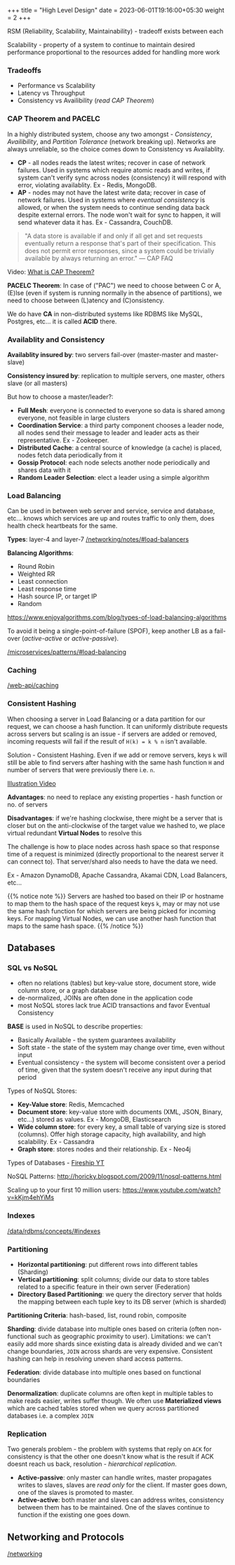 +++
title = "High Level Design"
date = 2023-06-01T19:16:00+05:30
weight = 2
+++

RSM (Reliability, Scalability, Maintainability) - tradeoff exists between each

Scalability - property of a system to continue to maintain desired performance proportional to the resources added for handling more work

### Tradeoffs
- Performance vs Scalability
- Latency vs Throughput
- Consistency vs Availibility (_read CAP Theorem_)

### CAP Theorem and PACELC
In a highly distributed system, choose any two amongst - _Consistency_, _Availibility_, and _Partition Tolerance_ (network breaking up). Networks are always unreliable, so the choice comes down to Consistency vs Availablity.
- **CP** - all nodes reads the latest writes; recover in case of network failures. Used in systems which require atomic reads and writes, if system can't verify sync across nodes (consistency) it will respond with error, violating availablity. Ex - Redis, MongoDB.
- **AP** - nodes may not have the latest write data; recover in case of network failures. Used in systems where _eventual consistency_ is allowed, or when the system needs to continue sending data back despite external errors. The node won't wait for sync to happen, it will send whatever data it has. Ex - Cassandra, CouchDB.

> "A data store is available if and only if all get and set requests eventually return a response that's part of their specification. This does not permit error responses, since a system could be trivially available by always returning an error."	― CAP FAQ

Video: [What is CAP Theorem?](https://youtu.be/_RbsFXWRZ10)

**PACELC Theorem**: In case of ("PAC") we need to choose between C or A, (E)lse (even if system is running normally in the absence of partitions), we need to choose between (L)atency and (C)onsistency.

We do have **CA** in non-distributed systems like RDBMS like MySQL, Postgres, etc... it is called **ACID** there.

### Availablity and Consistency
**Availablity insured by**: two servers fail-over (master-master and master-slave)

**Consistency insured by**: replication to multiple servers, one master, others slave (or all masters)

But how to choose a master/leader?:
- **Full Mesh**: everyone is connected to everyone so data is shared among everyone, not feasible in large clusters
- **Coordination Service**: a third party component chooses a leader node, all nodes send their message to leader and leader acts as their representative. Ex - Zookeeper.
- **Distributed Cache**: a central source of knowledge (a cache) is placed, nodes fetch data periodically from it 
- **Gossip Protocol**: each node selects another node periodically and shares data with it
- **Random Leader Selection**: elect a leader using a simple algorithm

### Load Balancing
Can be used in between web server and service, service and database, etc... knows which services are up and routes traffic to only them, does health check heartbeats for the same.

**Types**: layer-4 and layer-7 [/networking/notes/#load-balancers](/networking/notes/#load-balancers)

**Balancing Algorithms**:
- Round Robin
- Weighted RR
- Least connection
- Least response time
- Hash source IP, or target IP
- Random

https://www.enjoyalgorithms.com/blog/types-of-load-balancing-algorithms

To avoid it being a single-point-of-failure (SPOF), keep another LB as a fail-over (_active-active_ or _active-passive_).

[/microservices/patterns/#load-balancing](/microservices/patterns/#load-balancing)

### Caching
[/web-api/caching](/web-api/caching/)

### Consistent Hashing
When choosing a server in Load Balancing or a data partition for our request, we can choose a hash function. It can uniformly distribute requests across servers but scaling is an issue - if servers are added or removed, incoming requests will fail if the result of `H(k) = k % n` isn't available.

Solution - Consistent Hashing. Even if we add or remove servers, keys `k` will still be able to find servers after hashing with the same hash function `H` and number of servers that were previously there i.e. `n`.

[Illustration Video](https://youtu.be/UF9Iqmg94tk)

**Advantages**: no need to replace any existing properties - hash function or no. of servers

**Disadvantages**: if we're hashing clockwise, there might be a server that is closer but on the anti-clockwise of the target value we hashed to, we place virtual redundant **Virtual Nodes** to resolve this

The challenge is how to place nodes across hash space so that response time of a request is minimized (directly proportional to the nearest server it can connect to). That server/shard also needs to have the data we need.

Ex - Amazon DynamoDB, Apache Cassandra, Akamai CDN, Load Balancers, etc...

{{% notice note %}}
Servers are hashed too based on their IP or hostname to map them to the hash space of the request keys `k`, may or may not use the same hash function for which servers are being picked for incoming keys. For mapping Virtual Nodes, we can use another hash function that maps to the same hash space.
{{% /notice %}}

## Databases

### SQL vs NoSQL
- often no relations (tables) but key-value store, document store, wide column store, or a graph database
- de-normalized, JOINs are often done in the application code
- most NoSQL stores lack true ACID transactions and favor Eventual Consistency

**BASE** is used in NoSQL to describe properties:
- Basically Available - the system guarantees availability
- Soft state - the state of the system may change over time, even without input
- Eventual consistency - the system will become consistent over a period of time, given that the system doesn't receive any input during that period

Types of NoSQL Stores:
- **Key-Value store**: Redis, Memcached
- **Document store**: key-value store with documents (XML, JSON, Binary, etc...) stored as values. Ex - MongoDB, Elasticsearch
- **Wide column store**: for every key, a small table of varying size is stored (columns). Offer high storage capacity, high availability, and high scalability. Ex - Cassandra
- **Graph store**: stores nodes and their relationship. Ex - Neo4j

Types of Databases - [Fireship YT](https://youtu.be/W2Z7fbCLSTw)

NoSQL Patterns: http://horicky.blogspot.com/2009/11/nosql-patterns.html

Scaling up to your first 10 million users: https://www.youtube.com/watch?v=kKjm4ehYiMs

### Indexes
[/data/rdbms/concepts/#indexes](/data/rdbms/concepts/#indexes)

### Partitioning
- **Horizontal partitioning**: put different rows into different tables (Sharding)
- **Vertical partitioning**: split columns; divide our data to store tables related to a specific feature in their own server (Federation)
- **Directory Based Partitioning**: we query the directory server that holds the mapping between each tuple key to its DB server (which is sharded)

**Partitioning Criteria**: hash-based, list, round robin, composite

**Sharding**: divide database into multiple ones based on criteria (often non-functional such as geographic proximity to user). Limitations: we can't easily add more shards since existing data is already divided and we can't change boundaries, `JOIN` across shards are very expensive. Consistent hashing can help in resolving uneven shard access patterns.

**Federation**: divide database into multiple ones based on functional boundaries

**Denormalization**: duplicate columns are often kept in multiple tables to make reads easier, writes suffer though. We often use **Materialized views** which are cached tables stored when we query across partitioned databases i.e. a complex `JOIN`

### Replication
Two generals problem - the problem with systems that reply on `ACK` for consistency is that the other one doesn't know what is the result if ACK doesnt reach us back, resolution - _hierarchical replication_.

- **Active-passive**: only master can handle writes, master propagates writes to slaves, slaves are _read only_ for the client. If master goes down, one of the slaves is promoted to master.
- **Active-active**: both master and slaves can address writes, consistency between them has to be maintained. One of the slaves continue to function if the existing one goes down.

## Networking and Protocols
[/networking](/networking/notes)